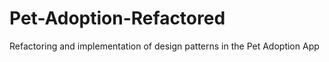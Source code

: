 # Pet-Adoption-Refactored
Refactoring and implementation of design patterns in the Pet Adoption App
